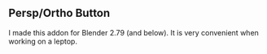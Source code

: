 ## Persp/Ortho Button

I made this addon for Blender 2.79 (and below). It is very convenient when working on a leptop.
